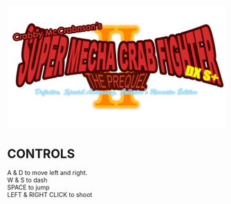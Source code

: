 ![](https://github.com/SkeleKing04/SMCF2/blob/main/SMCF2/Assets/Images/The%20single%20best%20logo%20ever%20made.png)
# CONTROLS
<p>A & D to move left and right.<br>
W & S to dash<br>
SPACE to jump<br>
LEFT & RIGHT CLICK to shoot</p>

